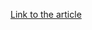 [Link to the article](https://www.clearskysec.com/wp-content/uploads/2020/08/Dream-Job-Campaign.pdf)

